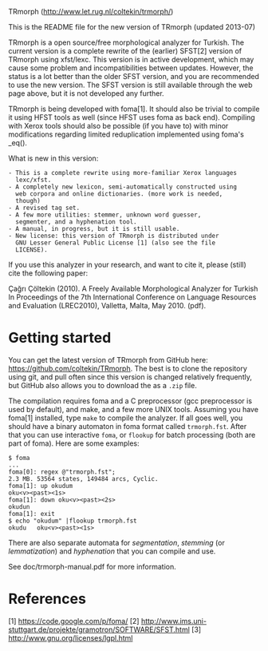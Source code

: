 TRmorph (http://www.let.rug.nl/coltekin/trmorph/)

This is the README file for the new version of TRmorph (updated 2013-07)

TRmorph is a open source/free morphological analyzer for Turkish. The
current version is a complete rewrite of the (earlier) SFST[2] version
of TRmorph using xfst/lexc. This version is in active development,
which may cause some problem and incompatibilities between updates.
However, the status is a lot better than the older SFST version, and
you are recommended to use the new version.  The SFST version is still
available through the web page above, but it is not developed any
further.

TRmorph is being developed with foma[1]. It should also be trivial to
compile it using HFST tools as well (since HFST uses foma as back
end). Compiling with Xerox tools should also be possible (if you have
to) with minor modifications regarding limited reduplication
implemented using foma's _eq().

What is new in this version:
    
    - This is a complete rewrite using more-familiar Xerox languages 
      lexc/xfst.
    - A completely new lexicon, semi-automatically constructed using
      web corpora and online dictionaries. (more work is needed,
      though)
    - A revised tag set.
    - A few more utilities: stemmer, unknown word guesser,
      segmenter, and a hyphenation tool.
    - A manual, in progress, but it is still usable.
    - New license: this version of TRmorph is distributed under 
      GNU Lesser General Public License [1] (also see the file
      LICENSE).

If you use this analyzer in your research, and want to cite it, please
(still) cite the following paper:

Çağrı Çöltekin (2010). A Freely Available Morphological Analyzer for
Turkish In Proceedings of the 7th International Conference on Language
Resources and Evaluation (LREC2010), Valletta, Malta, May 2010. (pdf). 

# Getting started

You can get the latest version of TRmorph from GitHub here:
https://github.com/coltekin/TRmorph. The best is to clone the
repository using git, and pull often since this version is
changed relatively frequently, but GitHub also allows you to download
the as a `.zip` file.

The compilation requires foma and a C preprocessor (gcc preprocessor
is used by default), and make, and a few more UNIX tools. Assuming you
have foma[1] installed, type `make` to compile the analyzer. If all
goes well, you should have a binary automaton in foma format called
`trmorph.fst`. After that you can use interactive `foma`, or `flookup`
for batch processing (both are part of foma). Here are some examples:

    $ foma
    ...
    foma[0]: regex @"trmorph.fst";
    2.3 MB. 53564 states, 149484 arcs, Cyclic.
    foma[1]: up okudum
    oku<v><past><1s>
    foma[1]: down oku<v><past><2s>
    okudun
    foma[1]: exit
    $ echo "okudum" |flookup trmorph.fst 
    okudu   oku<v><past><1s>

There are also separate automata for _segmentation_,
_stemming_ (or _lemmatization_) and _hyphenation_ that you can compile
and use. 

See doc/trmorph-manual.pdf for more information.

# References

[1] https://code.google.com/p/foma/
[2] http://www.ims.uni-stuttgart.de/projekte/gramotron/SOFTWARE/SFST.html
[3] http://www.gnu.org/licenses/lgpl.html
